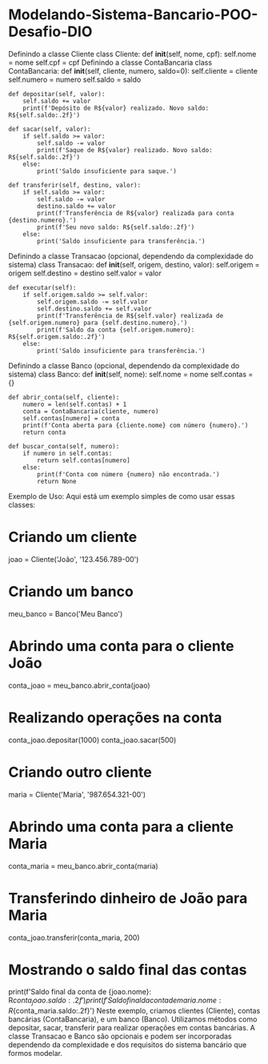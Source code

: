 # Modelando-Sistema-Bancario-POO-Desafio-DIO
Definindo a classe Cliente
class Cliente:
    def __init__(self, nome, cpf):
        self.nome = nome
        self.cpf = cpf
Definindo a classe ContaBancaria
class ContaBancaria:
    def __init__(self, cliente, numero, saldo=0):
        self.cliente = cliente
        self.numero = numero
        self.saldo = saldo
    
    def depositar(self, valor):
        self.saldo += valor
        print(f'Depósito de R${valor} realizado. Novo saldo: R${self.saldo:.2f}')
    
    def sacar(self, valor):
        if self.saldo >= valor:
            self.saldo -= valor
            print(f'Saque de R${valor} realizado. Novo saldo: R${self.saldo:.2f}')
        else:
            print('Saldo insuficiente para saque.')
    
    def transferir(self, destino, valor):
        if self.saldo >= valor:
            self.saldo -= valor
            destino.saldo += valor
            print(f'Transferência de R${valor} realizada para conta {destino.numero}.')
            print(f'Seu novo saldo: R${self.saldo:.2f}')
        else:
            print('Saldo insuficiente para transferência.')
 Definindo a classe Transacao (opcional, dependendo da complexidade do sistema)
 class Transacao:
    def __init__(self, origem, destino, valor):
        self.origem = origem
        self.destino = destino
        self.valor = valor
    
    def executar(self):
        if self.origem.saldo >= self.valor:
            self.origem.saldo -= self.valor
            self.destino.saldo += self.valor
            print(f'Transferência de R${self.valor} realizada de {self.origem.numero} para {self.destino.numero}.')
            print(f'Saldo da conta {self.origem.numero}: R${self.origem.saldo:.2f}')
        else:
            print('Saldo insuficiente para transferência.')
Definindo a classe Banco (opcional, dependendo da complexidade do sistema)
class Banco:
    def __init__(self, nome):
        self.nome = nome
        self.contas = {}
    
    def abrir_conta(self, cliente):
        numero = len(self.contas) + 1
        conta = ContaBancaria(cliente, numero)
        self.contas[numero] = conta
        print(f'Conta aberta para {cliente.nome} com número {numero}.')
        return conta
    
    def buscar_conta(self, numero):
        if numero in self.contas:
            return self.contas[numero]
        else:
            print(f'Conta com número {numero} não encontrada.')
            return None
Exemplo de Uso:
Aqui está um exemplo simples de como usar essas classes:
# Criando um cliente
joao = Cliente('João', '123.456.789-00')

# Criando um banco
meu_banco = Banco('Meu Banco')

# Abrindo uma conta para o cliente João
conta_joao = meu_banco.abrir_conta(joao)

# Realizando operações na conta
conta_joao.depositar(1000)
conta_joao.sacar(500)

# Criando outro cliente
maria = Cliente('Maria', '987.654.321-00')

# Abrindo uma conta para a cliente Maria
conta_maria = meu_banco.abrir_conta(maria)

# Transferindo dinheiro de João para Maria
conta_joao.transferir(conta_maria, 200)

# Mostrando o saldo final das contas
print(f'Saldo final da conta de {joao.nome}: R${conta_joao.saldo:.2f}')
print(f'Saldo final da conta de {maria.nome}: R${conta_maria.saldo:.2f}')
Neste exemplo, criamos clientes (Cliente), contas bancárias (ContaBancaria), e um banco (Banco). Utilizamos métodos como depositar, sacar, transferir para realizar operações em contas bancárias. A classe Transacao e Banco são opcionais e podem ser incorporadas dependendo da complexidade e dos requisitos do sistema bancário que formos modelar.
